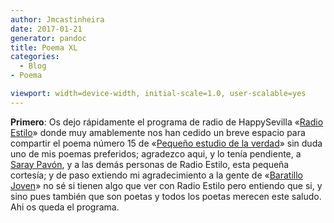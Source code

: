 ```yaml
---
author: Jmcastinheira
date: 2017-01-21
generator: pandoc
title: Poema XL
categories:
  - Blog
- Poema

viewport: width=device-width, initial-scale=1.0, user-scalable=yes
---
```




**Primero**: Os dejo rápidamente el programa de radio de HappySevilla
«[Radio
Estilo](http://www.happysevilla.com/?section=content-view&content=56)»
donde muy amablemente nos han cedido un breve espacio para compartir el
poema número 15 de «[Pequeño estudio de la
verdad](http://entelequia.bligoo.com/content/view/452552/Libro_Pequeno_estudio_de_la_verdad.html)»
sin duda uno de mis poemas preferidos; agradezco aqui, y lo tenía
pendiente, a [Saray Pavón](http://engelpie.blogspot.com/), y a las demás
personas de Radio Estilo, esta pequeña cortesía; y de paso extiendo mi
agradecimiento a la gente de «[Baratillo
Joven](http://creaccionpoetica.blogspot.com/)» no sé si tienen algo que
ver con Radio Estilo pero entiendo que si, y sino pues también que son
poetas y todos los poetas merecen este saludo. Ahi os queda el programa.
